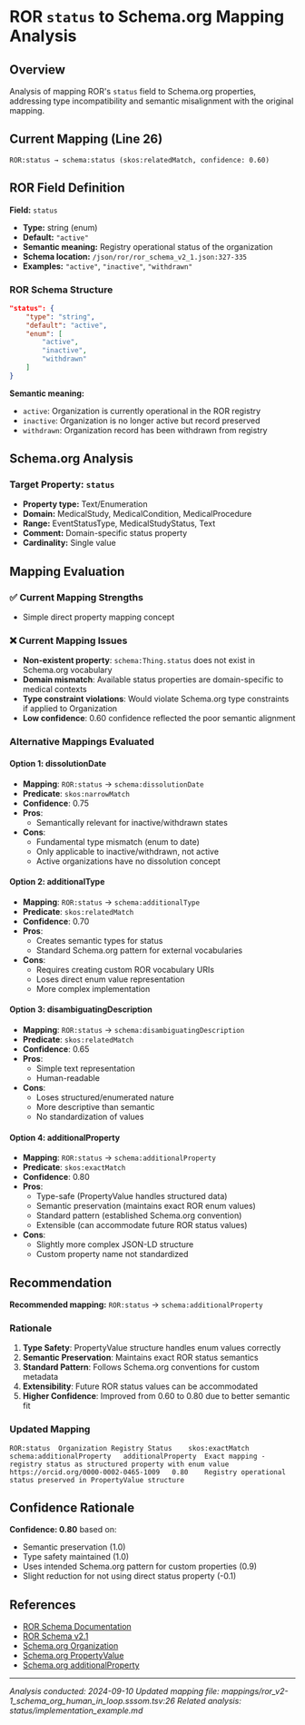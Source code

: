 # ROR `status` to Schema.org Mapping Analysis

## Overview

Analysis of mapping ROR's `status` field to Schema.org properties, addressing type incompatibility and semantic misalignment with the original mapping.

## Current Mapping (Line 26)

```tsv
ROR:status → schema:status (skos:relatedMatch, confidence: 0.60)
```

## ROR Field Definition

**Field:** `status`
- **Type:** string (enum)
- **Default:** `"active"`
- **Semantic meaning:** Registry operational status of the organization
- **Schema location:** `/json/ror/ror_schema_v2_1.json:327-335`
- **Examples:** `"active"`, `"inactive"`, `"withdrawn"`

### ROR Schema Structure

```json
"status": {
    "type": "string",
    "default": "active",
    "enum": [
        "active",
        "inactive",
        "withdrawn"
    ]
}
```

**Semantic meaning:**
- `active`: Organization is currently operational in the ROR registry
- `inactive`: Organization is no longer active but record preserved
- `withdrawn`: Organization record has been withdrawn from registry

## Schema.org Analysis

### Target Property: `status`

- **Property type:** Text/Enumeration
- **Domain:** MedicalStudy, MedicalCondition, MedicalProcedure
- **Range:** EventStatusType, MedicalStudyStatus, Text
- **Comment:** Domain-specific status property
- **Cardinality:** Single value

## Mapping Evaluation

### ✅ Current Mapping Strengths
- Simple direct property mapping concept

### ❌ Current Mapping Issues
- **Non-existent property**: `schema:Thing.status` does not exist in Schema.org vocabulary
- **Domain mismatch**: Available status properties are domain-specific to medical contexts
- **Type constraint violations**: Would violate Schema.org type constraints if applied to Organization
- **Low confidence**: 0.60 confidence reflected the poor semantic alignment

### Alternative Mappings Evaluated

#### Option 1: dissolutionDate
- **Mapping**: `ROR:status` → `schema:dissolutionDate`
- **Predicate**: `skos:narrowMatch`
- **Confidence**: 0.75
- **Pros**:
  - Semantically relevant for inactive/withdrawn states
- **Cons**:
  - Fundamental type mismatch (enum to date)
  - Only applicable to inactive/withdrawn, not active
  - Active organizations have no dissolution concept

#### Option 2: additionalType
- **Mapping**: `ROR:status` → `schema:additionalType`
- **Predicate**: `skos:relatedMatch`
- **Confidence**: 0.70
- **Pros**:
  - Creates semantic types for status
  - Standard Schema.org pattern for external vocabularies
- **Cons**:
  - Requires creating custom ROR vocabulary URIs
  - Loses direct enum value representation
  - More complex implementation

#### Option 3: disambiguatingDescription
- **Mapping**: `ROR:status` → `schema:disambiguatingDescription`
- **Predicate**: `skos:relatedMatch`
- **Confidence**: 0.65
- **Pros**:
  - Simple text representation
  - Human-readable
- **Cons**:
  - Loses structured/enumerated nature
  - More descriptive than semantic
  - No standardization of values

#### Option 4: additionalProperty
- **Mapping**: `ROR:status` → `schema:additionalProperty`
- **Predicate**: `skos:exactMatch`
- **Confidence**: 0.80
- **Pros**:
  - Type-safe (PropertyValue handles structured data)
  - Semantic preservation (maintains exact ROR enum values)
  - Standard pattern (established Schema.org convention)
  - Extensible (can accommodate future ROR status values)
- **Cons**:
  - Slightly more complex JSON-LD structure
  - Custom property name not standardized

## Recommendation

**Recommended mapping:** `ROR:status` → `schema:additionalProperty`

### Rationale

1. **Type Safety**: PropertyValue structure handles enum values correctly
2. **Semantic Preservation**: Maintains exact ROR status semantics
3. **Standard Pattern**: Follows Schema.org conventions for custom metadata
4. **Extensibility**: Future ROR status values can be accommodated
5. **Higher Confidence**: Improved from 0.60 to 0.80 due to better semantic fit

### Updated Mapping

```tsv
ROR:status	Organization Registry Status	skos:exactMatch	schema:additionalProperty	additionalProperty	Exact mapping - registry status as structured property with enum value	https://orcid.org/0000-0002-0465-1009	0.80	Registry operational status preserved in PropertyValue structure
```

## Confidence Rationale

**Confidence: 0.80** based on:
- Semantic preservation (1.0)
- Type safety maintained (1.0)
- Uses intended Schema.org pattern for custom properties (0.9)
- Slight reduction for not using direct status property (-0.1)

## References

- [ROR Schema Documentation](https://ror.readme.io/docs/ror-data-structure)
- [ROR Schema v2.1](https://github.com/ror-community/ror-schema)
- [Schema.org Organization](https://schema.org/Organization)
- [Schema.org PropertyValue](https://schema.org/PropertyValue)
- [Schema.org additionalProperty](https://schema.org/additionalProperty)

---

*Analysis conducted: 2024-09-10*
*Updated mapping file: mappings/ror_v2-1_schema_org_human_in_loop.sssom.tsv:26*
*Related analysis: status/implementation_example.md*
